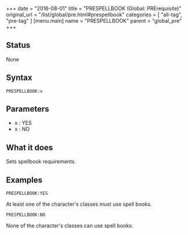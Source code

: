 +++
date = "2016-08-01"
title = "PRESPELLBOOK (Global: PRErequisite)"
original_url = "/list/global/pre.html#prespellbook"
categories = [ "all-tag", "pre-tag" ]
[menu.main]
    name = "PRESPELLBOOK"
    parent = "global_pre"
+++

## Status

None

## Syntax

`PRESPELLBOOK:x`

## Parameters

-   x : YES
-   x : NO



What it does
------------

Sets spellbook requirements.

Examples
--------

`PRESPELLBOOK:YES`

At least one of the character's classes must use spell books.

`PRESPELLBOOK:NO`

None of the character's classes can use spell books.

